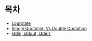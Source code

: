 # 목차

* [Logrotate](https://github.com/DevDooly/TIL/blob/main/Unix/Logrotate.md)
* [Single Quotation Vs Double Quotation](https://github.com/DevDooly/TIL/blob/main/Unix/Single%20Quotation%20vs%20Double%20Quotation%20in%20bash.md)
* [stdin, stdout, stderr](https://github.com/DevDooly/TIL/blob/main/Unix/Stdin%2C%20stdout%2C%20stderr.md)
